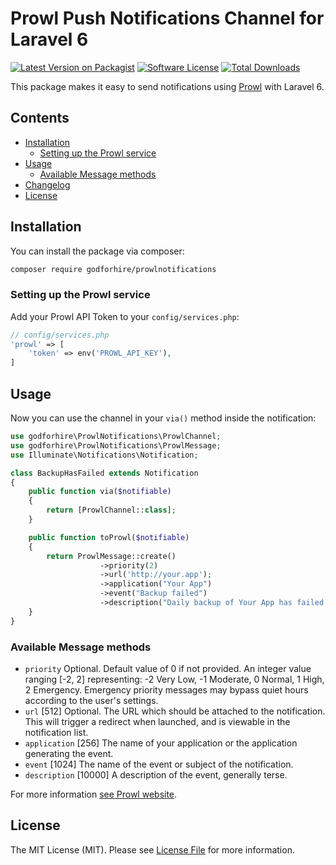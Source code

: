 # Prowl Push Notifications Channel for Laravel 6

[![Latest Version on Packagist](https://img.shields.io/packagist/v/godforhire/prowlnotifications.svg?style=flat-square)](https://packagist.org/packages/godforhire/prowlnotifications)
[![Software License](https://img.shields.io/badge/license-MIT-brightgreen.svg?style=flat-square)](LICENSE.md)
[![Total Downloads](https://img.shields.io/packagist/dt/godforhire/prowlnotifications.svg?style=flat-square)](https://packagist.org/packages/godforhire/prowlnotifications)

This package makes it easy to send notifications using [Prowl](https://prowlapp.com) with Laravel 6.

## Contents

* [Installation](#installation)
	* [Setting up the Prowl service](#setting-up-the-prowl-service)
* [Usage](#usage)
	* [Available Message methods](#available-message-methods)
* [Changelog](#changelog)
* [License](#license)

## Installation
You can install the package via composer:

```bash
composer require godforhire/prowlnotifications
```

### Setting up the Prowl service
Add your Prowl API Token to your `config/services.php`:

```php
// config/services.php
'prowl' => [
    'token' => env('PROWL_API_KEY'),
]
```

## Usage
Now you can use the channel in your `via()` method inside the notification:

```php
use godforhire\ProwlNotifications\ProwlChannel;
use godforhire\ProwlNotifications\ProwlMessage;
use Illuminate\Notifications\Notification;

class BackupHasFailed extends Notification
{
    public function via($notifiable)
    {
        return [ProwlChannel::class];
    }

    public function toProwl($notifiable)
    {
        return ProwlMessage::create()
                    ->priority(2)
                    ->url('http://your.app');
                    ->application("Your App")
                    ->event("Backup failed")
                    ->description("Daily backup of Your App has failed: reason, disk S3 is unreachable.")
    }
}
```

### Available Message methods

* `priority` Optional. Default value of 0 if not provided. An integer value ranging [-2, 2] representing: -2 Very Low, -1 Moderate, 0 Normal, 1 High, 2 Emergency. Emergency priority messages may bypass quiet hours according to the user's settings.
* `url` [512] Optional. The URL which should be attached to the notification. This will trigger a redirect when launched, and is viewable in the notification list.
* `application` [256] The name of your application or the application generating the event.
* `event` [1024] The name of the event or subject of the notification.
* `description` [10000] A description of the event, generally terse.

For more information [see Prowl website](https://www.prowlapp.com/api.php).

## License
The MIT License (MIT). Please see [License File](LICENSE.md) for more information.
